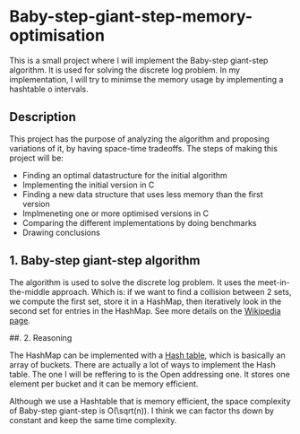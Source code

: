 # Baby-step-giant-step-memory-optimisation
This is a small project where I will implement the Baby-step giant-step algorithm. It is used for solving the discrete log problem. In my implementation, I will try to minimse the memory usage by implementing a hashtable o intervals.

## Description
This project has the purpose of analyzing the algorithm and proposing variations of it, by having space-time tradeoffs.
The steps of making this project will be:
- Finding an optimal datastructure for the initial algorithm
- Implementing the initial version in C
- Finding a new data structure that uses less memory than the first version
- Implmeneting one or more optimised versions in C
- Comparing the different implementations by doing benchmarks
- Drawing conclusions

## 1. Baby-step giant-step algorithm

The algorithm is used to solve the discrete log problem. It uses the meet-in-the-middle approach. Which is: if we want to find a collision between 2 sets, we compute the first set, store it in a HashMap, then iteratively look in the second set for entries in the HashMap. See more details on the [Wikipedia page](https://en.wikipedia.org/wiki/Baby-step_giant-step).

##. 2. Reasoning

The HashMap can be implemented with a [Hash table](https://en.wikipedia.org/wiki/Hash_table), which is basically an array of buckets. There are actually a lot of ways to implement the Hash table. The one I will be reffering to is the Open addressing one. It stores one element per bucket and it can be memory efficient.

Although we use a Hashtable that is memory efficient, the space complexity of Baby-step giant-step is O(\sqrt(n)). I think we can factor ths down by constant and keep the same time complexity.
